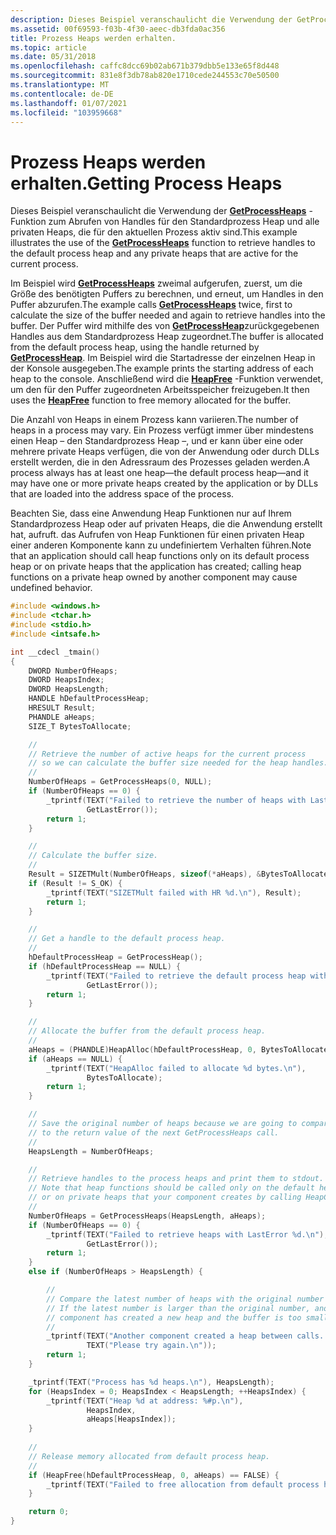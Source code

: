 ```yaml
---
description: Dieses Beispiel veranschaulicht die Verwendung der GetProcessHeaps-Funktion zum Abrufen von Handles für den Standardprozess Heap und alle privaten Heaps, die für den aktuellen Prozess aktiv sind.
ms.assetid: 00f69593-f03b-4f30-aeec-db3fda0ac356
title: Prozess Heaps werden erhalten.
ms.topic: article
ms.date: 05/31/2018
ms.openlocfilehash: caffc8dcc69b02ab671b379dbb5e133e65f8d448
ms.sourcegitcommit: 831e8f3db78ab820e1710cede244553c70e50500
ms.translationtype: MT
ms.contentlocale: de-DE
ms.lasthandoff: 01/07/2021
ms.locfileid: "103959668"
---
```

# <a name="getting-process-heaps"></a><span data-ttu-id="a4bfb-103">Prozess Heaps werden erhalten.</span><span class="sxs-lookup"><span data-stu-id="a4bfb-103">Getting Process Heaps</span></span>

<span data-ttu-id="a4bfb-104">Dieses Beispiel veranschaulicht die Verwendung der [**GetProcessHeaps**](/windows/desktop/api/HeapApi/nf-heapapi-getprocessheaps) -Funktion zum Abrufen von Handles für den Standardprozess Heap und alle privaten Heaps, die für den aktuellen Prozess aktiv sind.</span><span class="sxs-lookup"><span data-stu-id="a4bfb-104">This example illustrates the use of the [**GetProcessHeaps**](/windows/desktop/api/HeapApi/nf-heapapi-getprocessheaps) function to retrieve handles to the default process heap and any private heaps that are active for the current process.</span></span>

<span data-ttu-id="a4bfb-105">Im Beispiel wird [**GetProcessHeaps**](/windows/desktop/api/HeapApi/nf-heapapi-getprocessheaps) zweimal aufgerufen, zuerst, um die Größe des benötigten Puffers zu berechnen, und erneut, um Handles in den Puffer abzurufen.</span><span class="sxs-lookup"><span data-stu-id="a4bfb-105">The example calls [**GetProcessHeaps**](/windows/desktop/api/HeapApi/nf-heapapi-getprocessheaps) twice, first to calculate the size of the buffer needed and again to retrieve handles into the buffer.</span></span> <span data-ttu-id="a4bfb-106">Der Puffer wird mithilfe des von [**GetProcessHeap**](/windows/desktop/api/HeapApi/nf-heapapi-getprocessheap)zurückgegebenen Handles aus dem Standardprozess Heap zugeordnet.</span><span class="sxs-lookup"><span data-stu-id="a4bfb-106">The buffer is allocated from the default process heap, using the handle returned by [**GetProcessHeap**](/windows/desktop/api/HeapApi/nf-heapapi-getprocessheap).</span></span> <span data-ttu-id="a4bfb-107">Im Beispiel wird die Startadresse der einzelnen Heap in der Konsole ausgegeben.</span><span class="sxs-lookup"><span data-stu-id="a4bfb-107">The example prints the starting address of each heap to the console.</span></span> <span data-ttu-id="a4bfb-108">Anschließend wird die [**HeapFree**](/windows/desktop/api/HeapApi/nf-heapapi-heapfree) -Funktion verwendet, um den für den Puffer zugeordneten Arbeitsspeicher freizugeben.</span><span class="sxs-lookup"><span data-stu-id="a4bfb-108">It then uses the [**HeapFree**](/windows/desktop/api/HeapApi/nf-heapapi-heapfree) function to free memory allocated for the buffer.</span></span>

<span data-ttu-id="a4bfb-109">Die Anzahl von Heaps in einem Prozess kann variieren.</span><span class="sxs-lookup"><span data-stu-id="a4bfb-109">The number of heaps in a process may vary.</span></span> <span data-ttu-id="a4bfb-110">Ein Prozess verfügt immer über mindestens einen Heap – den Standardprozess Heap –, und er kann über eine oder mehrere private Heaps verfügen, die von der Anwendung oder durch DLLs erstellt werden, die in den Adressraum des Prozesses geladen werden.</span><span class="sxs-lookup"><span data-stu-id="a4bfb-110">A process always has at least one heap—the default process heap—and it may have one or more private heaps created by the application or by DLLs that are loaded into the address space of the process.</span></span>

<span data-ttu-id="a4bfb-111">Beachten Sie, dass eine Anwendung Heap Funktionen nur auf Ihrem Standardprozess Heap oder auf privaten Heaps, die die Anwendung erstellt hat, aufruft. das Aufrufen von Heap Funktionen für einen privaten Heap einer anderen Komponente kann zu undefiniertem Verhalten führen.</span><span class="sxs-lookup"><span data-stu-id="a4bfb-111">Note that an application should call heap functions only on its default process heap or on private heaps that the application has created; calling heap functions on a private heap owned by another component may cause undefined behavior.</span></span>


```C++
#include <windows.h>
#include <tchar.h>
#include <stdio.h>
#include <intsafe.h>

int __cdecl _tmain()
{
    DWORD NumberOfHeaps;
    DWORD HeapsIndex;
    DWORD HeapsLength;
    HANDLE hDefaultProcessHeap;
    HRESULT Result;
    PHANDLE aHeaps;
    SIZE_T BytesToAllocate;

    //
    // Retrieve the number of active heaps for the current process
    // so we can calculate the buffer size needed for the heap handles.
    //
    NumberOfHeaps = GetProcessHeaps(0, NULL);
    if (NumberOfHeaps == 0) {
        _tprintf(TEXT("Failed to retrieve the number of heaps with LastError %d.\n"),
                 GetLastError());
        return 1;
    }

    //
    // Calculate the buffer size.
    //
    Result = SIZETMult(NumberOfHeaps, sizeof(*aHeaps), &BytesToAllocate);
    if (Result != S_OK) {
        _tprintf(TEXT("SIZETMult failed with HR %d.\n"), Result);
        return 1;
    }

    //
    // Get a handle to the default process heap.
    //
    hDefaultProcessHeap = GetProcessHeap();
    if (hDefaultProcessHeap == NULL) {
        _tprintf(TEXT("Failed to retrieve the default process heap with LastError %d.\n"),
                 GetLastError());
        return 1;
    }

    //
    // Allocate the buffer from the default process heap.
    //
    aHeaps = (PHANDLE)HeapAlloc(hDefaultProcessHeap, 0, BytesToAllocate);
    if (aHeaps == NULL) {
        _tprintf(TEXT("HeapAlloc failed to allocate %d bytes.\n"),
                 BytesToAllocate);
        return 1;
    }

    // 
    // Save the original number of heaps because we are going to compare it
    // to the return value of the next GetProcessHeaps call.
    //
    HeapsLength = NumberOfHeaps;

    //
    // Retrieve handles to the process heaps and print them to stdout. 
    // Note that heap functions should be called only on the default heap of the process
    // or on private heaps that your component creates by calling HeapCreate.
    //
    NumberOfHeaps = GetProcessHeaps(HeapsLength, aHeaps);
    if (NumberOfHeaps == 0) {
        _tprintf(TEXT("Failed to retrieve heaps with LastError %d.\n"),
                 GetLastError());
        return 1;
    }
    else if (NumberOfHeaps > HeapsLength) {

        //
        // Compare the latest number of heaps with the original number of heaps.
        // If the latest number is larger than the original number, another
        // component has created a new heap and the buffer is too small.
        //
        _tprintf(TEXT("Another component created a heap between calls. ") \
                 TEXT("Please try again.\n"));
        return 1;
    }

    _tprintf(TEXT("Process has %d heaps.\n"), HeapsLength);
    for (HeapsIndex = 0; HeapsIndex < HeapsLength; ++HeapsIndex) {
        _tprintf(TEXT("Heap %d at address: %#p.\n"),
                 HeapsIndex,
                 aHeaps[HeapsIndex]);
    }
  
    //
    // Release memory allocated from default process heap.
    //
    if (HeapFree(hDefaultProcessHeap, 0, aHeaps) == FALSE) {
        _tprintf(TEXT("Failed to free allocation from default process heap.\n"));
    }

    return 0;
}
```



 

 



